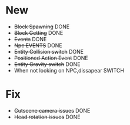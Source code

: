 # New
* ~~Block Spawning~~ DONE
* ~~Block Getting~~ DONE
* ~~Events~~ DONE
* ~~Npc EVENTS~~ DONE
* ~~Entity Collision switch~~ DONE
* ~~Positioned Action Event~~ DONE
* ~~Entity Gravity switch~~ DONE
* When not looking on NPC,dissapear SWITCH

# Fix
* ~~Cutscene camera issues~~ DONE
* ~~Head rotation issues~~ DONE

